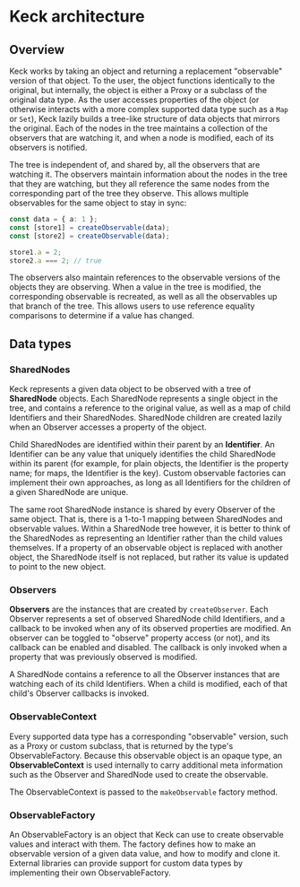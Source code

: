 # Keck architecture

## Overview

Keck works by taking an object and returning a replacement "observable" version of that object. To
the user, the object functions identically to the original, but internally, the object is either a
Proxy or a subclass of the original data type. As the user accesses properties of the object (or
otherwise interacts with a more complex supported data type such as a `Map` or `Set`), Keck lazily
builds a tree-like structure of data objects that mirrors the original. Each of the nodes in the
tree maintains a collection of the observers that are watching it, and when a node is modified, each
of its observers is notified.

The tree is independent of, and shared by, all the observers that are watching it. The observers
maintain information about the nodes in the tree that they are watching, but they all reference the
same nodes from the corresponding part of the tree they observe. This allows multiple observables
for the same object to stay in sync:

```ts
const data = { a: 1 };
const [store1] = createObservable(data);
const [store2] = createObservable(data);

store1.a = 2;
store2.a === 2; // true
```

The observers also maintain references to the observable versions of the objects they are observing.
When a value in the tree is modified, the corresponding observable is recreated, as well as all the
observables up that branch of the tree. This allows users to use reference equality comparisons to
determine if a value has changed.

## Data types

### SharedNodes

Keck represents a given data object to be observed with a tree of **SharedNode** objects. Each
SharedNode represents a single object in the tree, and contains a reference to the original value,
as well as a map of child Identifiers and their SharedNodes. SharedNode children are created lazily
when an Observer accesses a property of the object.

Child SharedNodes are identified within their parent by an **Identifier**. An Identifier can be any
value that uniquely identifies the child SharedNode within its parent (for example, for plain
objects, the Identifier is the property name; for maps, the Identifier is the key). Custom
observable factories can implement their own approaches, as long as all Identifiers for the children
of a given SharedNode are unique.

The same root SharedNode instance is shared by every Observer of the same object. That is, there is
a 1-to-1 mapping between SharedNodes and observable values. Within a SharedNode tree however, it is
better to think of the SharedNodes as representing an Identifier rather than the child values
themselves. If a property of an observable object is replaced with another object, the SharedNode
itself is not replaced, but rather its value is updated to point to the new object.

### Observers

**Observers** are the instances that are created by `createObserver`. Each Observer represents a set
of observed SharedNode child Identifiers, and a callback to be invoked when any of its observed
properties are modified. An observer can be toggled to "observe" property access (or not), and its
callback can be enabled and disabled. The callback is only invoked when a property that was
previously observed is modified.

A SharedNode contains a reference to all the Observer instances that are watching each of its child
Identifiers. When a child is modified, each of that child's Observer callbacks is invoked.

### ObservableContext

Every supported data type has a corresponding "observable" version, such as a Proxy or custom
subclass, that is returned by the type's ObservableFactory. Because this observable object is an
opaque type, an **ObservableContext** is used internally to carry additional meta information such
as the Observer and SharedNode used to create the observable.

The ObservableContext is passed to the `makeObservable` factory method.

### ObservableFactory

An ObservableFactory is an object that Keck can use to create observable values and interact with
them. The factory defines how to make an observable version of a given data value, and how to modify
and clone it. External libraries can provide support for custom data types by implementing their own
ObservableFactory.
